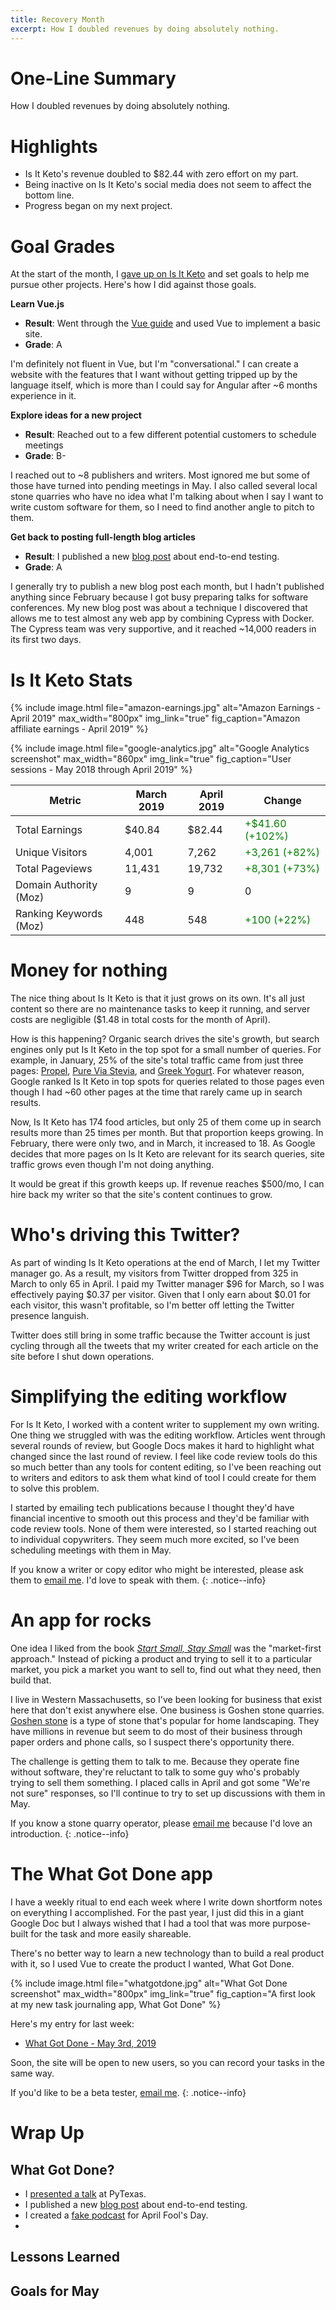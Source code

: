 ```yaml
---
title: Recovery Month
excerpt: How I doubled revenues by doing absolutely nothing.
---
```


# One-Line Summary

How I doubled revenues by doing absolutely nothing.

# Highlights

* Is It Keto's revenue doubled to $82.44 with zero effort on my part.
* Being inactive on Is It Keto's social media does not seem to affect the bottom line.
* Progress began on my next project.

# Goal Grades

At the start of the month, I [gave up on Is It Keto](/retrospectives/2019/04/#calling-it-quits) and set goals to help me pursue other projects. Here's how I did against those goals.

**Learn Vue.js**

* **Result**: Went through the [Vue guide](https://vuejs.org/v2/guide/) and used Vue to implement a basic site.
* **Grade**: A

I'm definitely not fluent in Vue, but I'm "conversational." I can create a website with the features that I want without getting tripped up by the language itself, which is more than I could say for Angular after ~6 months experience in it.

**Explore ideas for a new project**

* **Result**: Reached out to a few different potential customers to schedule meetings
* **Grade**: B-

I reached out to ~8 publishers and writers. Most ignored me but some of those have turned into pending meetings in May. I also called several local stone quarries who have no idea what I'm talking about when I say I want to write custom software for them, so I need to find another angle to pitch to them.

**Get back to posting full-length blog articles**

* **Result**: I published a new [blog post](https://mtlynch.io/painless-web-app-testing/) about end-to-end testing.
* **Grade**: A

I generally try to publish a new blog post each month, but I hadn't published anything since February because I got busy preparing talks for software conferences. My new blog post was about a technique I discovered that allows me to test almost any web app by combining Cypress with Docker. The Cypress team was very supportive, and it reached ~14,000 readers in its first two days.

# Is It Keto Stats

{% include image.html file="amazon-earnings.jpg" alt="Amazon Earnings - April 2019"  max_width="800px" img_link="true" fig_caption="Amazon affiliate earnings - April 2019" %}

{% include image.html file="google-analytics.jpg" alt="Google Analytics screenshot"  max_width="860px" img_link="true" fig_caption="User sessions - May 2018 through April 2019" %}

| Metric                 | March 2019 | April 2019   | Change |
|------------------------|------------|--------------|--------|
| Total Earnings         | $40.84     | $82.44       | <font color="green">+$41.60 (+102%)</font> |
| Unique Visitors        | 4,001      | 7,262        | <font color="green">+3,261 (+82%)</font> |
| Total Pageviews        | 11,431     | 19,732       | <font color="green">+8,301 (+73%)</font> |
| Domain Authority (Moz) | 9          | 9            | 0 |
| Ranking Keywords (Moz) | 448        | 548          | <font color="green">+100 (+22%)</font> |

# Money for nothing

The nice thing about Is It Keto is that it just grows on its own. It's all just content so there are no maintenance tasks to keep it running, and server costs are negligible ($1.48 in total costs for the month of April).

How is this happening? Organic search drives the site's growth, but search engines only put Is It Keto in the top spot for a small number of queries. For example, in January, 25% of the site's total traffic came from just three pages: [Propel](https://isitketo.org/propel), [Pure Via Stevia](https://isitketo.org/pure-via-stevia), and [Greek Yogurt](https://isitketo.org/greek-yogurt). For whatever reason, Google ranked Is It Keto in top spots for queries related to those pages even though I had ~60 other pages at the time that rarely came up in search results.

Now, Is It Keto has 174 food articles, but only 25 of them come up in search results more than 25 times per month. But that proportion keeps growing. In February, there were only two, and in March, it increased to 18. As Google decides that more pages on Is It Keto are relevant for its search queries, site traffic grows even though I'm not doing anything.

It would be great if this growth keeps up. If revenue reaches $500/mo, I can hire back my writer so that the site's content continues to grow.

# Who's driving this Twitter?

As part of winding Is It Keto operations at the end of March, I let my Twitter manager go. As a result, my visitors from Twitter dropped from 325 in March to only 65 in April. I paid my Twitter manager $96 for March, so I was effectively paying $0.37 per visitor. Given that I only earn about $0.01 for each visitor, this wasn't profitable, so I'm better off letting the Twitter presence languish.

Twitter does still bring in some traffic because the Twitter account is just cycling through all the tweets that my writer created for each article on the site before I shut down operations.

# Simplifying the editing workflow

For Is It Keto, I worked with a content writer to supplement my own writing. One thing we struggled with was the editing workflow. Articles went through several rounds of review, but Google Docs makes it hard to highlight what changed since the last round of review. I feel like code review tools do this so much better than any tools for content editing, so I've been reaching out to writers and editors to ask them what kind of tool I could create for them to solve this problem.

I started by emailing tech publications because I thought they'd have financial incentive to smooth out this process and they'd be familiar with code review tools. None of them were interested, so I started reaching out to individual copywriters. They seem much more excited, so I've been scheduling meetings with them in May.

If you know a writer or copy editor who might be interested, please ask them to [email me](/about/). I'd love to speak with them.
{: .notice--info}

# An app for rocks

One idea I liked from the book [*Start Small, Stay Small*](/book-reports/start-small-stay-small/) was the "market-first approach." Instead of picking a product and trying to sell it to a particular market, you pick a market you want to sell to, find out what they need, then build that.

I live in Western Massachusetts, so I've been looking for business that exist here that don't exist anywhere else. One business is Goshen stone quarries. [Goshen stone](https://en.wikipedia.org/wiki/Goshen_stone) is a type of stone that's popular for home landscaping. They have millions in revenue but seem to do most of their business through paper orders and phone calls, so I suspect there's opportunity there.

The challenge is getting them to talk to me. Because they operate fine without software, they're reluctant to talk to some guy who's probably trying to sell them something. I placed calls in April and got some "We're not sure" responses, so I'll continue to try to set up discussions with them in May.

If you know a stone quarry operator, please [email me](/about/) because I'd love an introduction.
{: .notice--info}

# The What Got Done app

I have a weekly ritual to end each week where I write down shortform notes on everything I accomplished. For the past year, I just did this in a giant Google Doc but I always wished that I had a tool that was more purpose-built for the task and more easily shareable.

There's no better way to learn a new technology than to build a real product with it, so I used Vue to create the product I wanted, What Got Done.

{% include image.html file="whatgotdone.jpg" alt="What Got Done screenshot"  max_width="800px" img_link="true" fig_caption="A first look at my new task journaling app, What Got Done" %}

Here's my entry for last week:

* [What Got Done - May 3rd, 2019](https://whatgotdone.com/michael/2019-05-03)

Soon, the site will be open to new users, so you can record your tasks in the same way.

If you'd like to be a beta tester, [email me](/about/).
{: .notice--info}

# Wrap Up

## What Got Done?

* I [presented a talk](/retrospectives/pytexas-2019-notes/) at PyTexas.
* I published a new [blog post](https://mtlynch.io/painless-web-app-testing/) about end-to-end testing.
* I created a [fake podcast](https://twitter.com/deliberatecoder/status/1112688989306318850) for April Fool's Day.
* 

## Lessons Learned

## Goals for May

